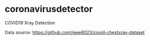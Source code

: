 # coronavirusdetector

COVID19 Xray Detection

Data source: https://github.com/ieee8023/covid-chestxray-dataset
